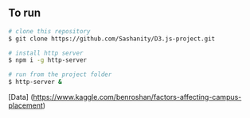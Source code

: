 ## To run

```sh
# clone this repository
$ git clone https://github.com/Sashanity/D3.js-project.git
```

```sh
# install http server
$ npm i -g http-server 
```
```sh
# run from the project folder
$ http-server &
```

[Data] (https://www.kaggle.com/benroshan/factors-affecting-campus-placement)
